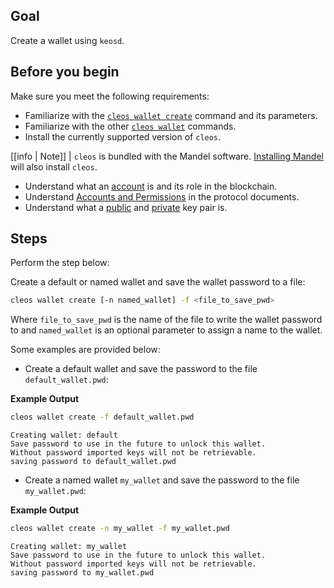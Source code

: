 ## Goal

Create a wallet using `keosd`.

## Before you begin

Make sure you meet the following requirements:

* Familiarize with the [`cleos wallet create`](../03_command-reference/wallet/create.md) command and its parameters.
* Familiarize with the other [`cleos wallet`](../03_command-reference/wallet/index.md) commands.
* Install the currently supported version of `cleos`.

[[info | Note]]
| `cleos` is bundled with the Mandel software. [Installing Mandel](../../00_install/index.md) will also install `cleos`.

* Understand what an [account](https://developers.eos.io/welcome/latest/glossary/index/#account) is and its role in the blockchain.
* Understand [Accounts and Permissions](https://developers.eos.io/welcome/latest/protocol-guides/accounts_and_permissions) in the protocol documents.
* Understand what a [public](https://developers.eos.io/welcome/latest/glossary/index/#public-key) and [private](https://developers.eos.io/welcome/latest/glossary/index/#private-key) key pair is.

## Steps

Perform the step below:

Create a default or named wallet and save the wallet password to a file:

```sh
cleos wallet create [-n named_wallet] -f <file_to_save_pwd>
```

Where `file_to_save_pwd` is the name of the file to write the wallet password to and `named_wallet` is an optional parameter to assign a name to the wallet.

Some examples are provided below:

* Create a default wallet and save the password to the file `default_wallet.pwd`:

**Example Output**

```sh
cleos wallet create -f default_wallet.pwd
```
```console
Creating wallet: default
Save password to use in the future to unlock this wallet.
Without password imported keys will not be retrievable.
saving password to default_wallet.pwd
```

* Create a named wallet `my_wallet` and save the password to the file `my_wallet.pwd`:

**Example Output**

```sh
cleos wallet create -n my_wallet -f my_wallet.pwd
```
```console
Creating wallet: my_wallet
Save password to use in the future to unlock this wallet.
Without password imported keys will not be retrievable.
saving password to my_wallet.pwd
```
